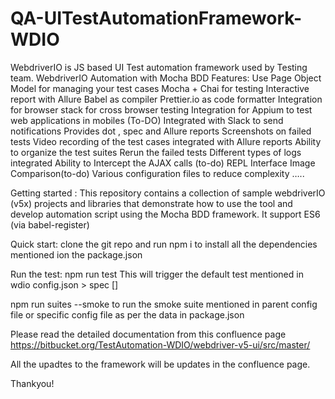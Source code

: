 # QA-UITestAutomationFramework-WDIO
WebdriverIO is JS based UI Test automation  framework used by Testing team.
WebdriverIO Automation with Mocha BDD
Features:
Use Page Object Model for managing your test cases
Mocha + Chai for testing
Interactive report with Allure
Babel as compiler
Prettier.io as code formatter
Integration for browser stack for cross browser testing
Integration for Appium to test  web applications in mobiles (To-DO)
Integrated with Slack to send notifications 
Provides dot , spec and Allure reports 
Screenshots on failed tests
Video recording of the test cases integrated with Allure reports 
Ability to organize the test suites
Rerun the failed tests
Different types of logs integrated
Ability to Intercept the AJAX calls (to-do)
REPL Interface 
Image Comparison(to-do)
Various configuration files to reduce complexity …..

Getting started :
This repository contains a collection of sample webdriverIO (v5x) projects and libraries that demonstrate how to use the tool and develop automation script using the Mocha BDD framework. It support ES6 (via babel-register) 

Quick start:
clone the git repo and run npm i to install all the dependencies mentioned ion the package.json 

Run the test:
npm run test 
This will trigger the default test mentioned in wdio config.json > spec []

npm run suites --smoke
to run the smoke suite mentioned in parent config file or specific config file as per the data in package.json

Please read the detailed documentation from this confluence page https://bitbucket.org/TestAutomation-WDIO/webdriver-v5-ui/src/master/

All the upadtes to the framework will be updates in the confluence page.

Thankyou!
